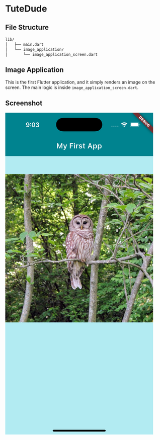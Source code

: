 # TuteDude
## File Structure

```
lib/
│   ├── main.dart
│   └── image_application/
│       └── image_application_screen.dart
```

## Image Application

This is the first Flutter application, and it simply renders an image on the screen. The main logic is inside `image_application_screen.dart`.

## Screenshot

![App Screenshot](screenshort/image_application_screen.png)


